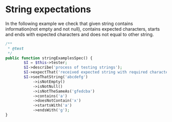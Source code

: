 # String expectations

In the following example we check that given string contains information(not empty and not null), contains expected characters, starts and ends with expected characters and does not equal to other string.

```php
/**
 * @test
 */
public function stringExamplesSpec() {
        $I = $this->tester;
        $I->describe('process of testing strings');
        $I->expectThat('received expected string with required characters');
        $I->seeThatString('abcdefg')
            ->isNotEmpty()
            ->isNotNull()
            ->isNotTheSameAs('gfedcba')
            ->contains('a')
            ->doesNotContain('x')
            ->startsWith('a')
            ->endsWith('g');
}